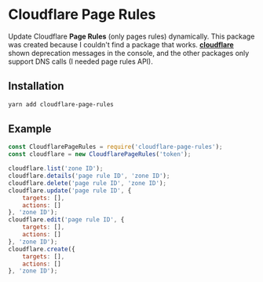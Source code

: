 # Cloudflare Page Rules

Update Cloudflare **Page Rules** (only pages rules) dynamically. This package was created because I couldn't find a package that works. **[cloudflare](https://www.npmjs.com/package/cloudflare)** shown deprecation messages in the console, and the other packages only support DNS calls (I needed page rules API).

## Installation

```sh
yarn add cloudflare-page-rules
```

## Example

```js
const CloudflarePageRules = require('cloudflare-page-rules');
const cloudflare = new CloudflarePageRules('token');

cloudflare.list('zone ID');
cloudflare.details('page rule ID', 'zone ID');
cloudflare.delete('page rule ID', 'zone ID');
cloudflare.update('page rule ID', {
    targets: [],
    actions: []
}, 'zone ID');
cloudflare.edit('page rule ID', {
    targets: [],
    actions: []
}, 'zone ID');
cloudflare.create({
    targets: [],
    actions: []
}, 'zone ID');
```
